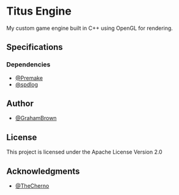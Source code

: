 # Titus Engine

My custom game engine built in C++ using OpenGL for rendering.

## Specifications

### Dependencies
* [@Premake](https://github.com/premake/premake-core)
* [@spdlog](https://github.com/gabime/spdlog)

## Author

* [@GrahamBrown](https://www.linkedin.com/in/gmbrown224/)

## License

This project is licensed under the Apache License Version 2.0

## Acknowledgments

* [@TheCherno](https://www.linkedin.com/in/yan-chernikov/?originalSubdomain=au)